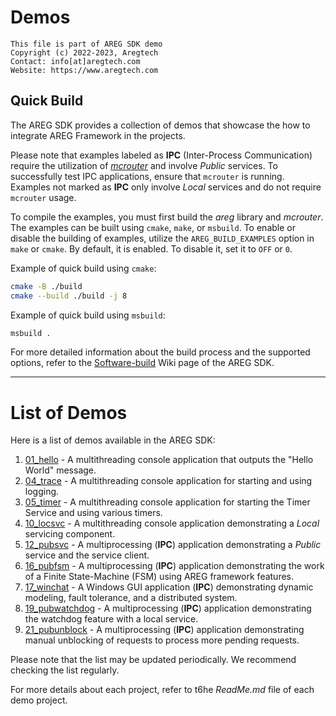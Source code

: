 # Demos

```
This file is part of AREG SDK demo
Copyright (c) 2022-2023, Aregtech
Contact: info[at]aregtech.com
Website: https://www.aregtech.com
```

## Quick Build

The AREG SDK provides a collection of demos that showcase the how to integrate AREG Framework in the projects. 

Please note that examples labeled as **IPC** (Inter-Process Communication) require the utilization of [_mcrouter_](https://github.com/aregtech/areg-sdk/tree/master/framework/mcrouter) and involve _Public_ services. To successfully test IPC applications, ensure that `mcrouter` is running. Examples not marked as **IPC** only involve _Local_ services and do not require `mcrouter` usage.

To compile the examples, you must first build the _areg_ library and _mcrouter_. The examples can be built using `cmake`, `make`, or `msbuild`. To enable or disable the building of examples, utilize the `AREG_BUILD_EXAMPLES` option in `make` or `cmake`. By default, it is enabled. To disable it, set it to `OFF` or `0`.

Example of quick build using `cmake`:
```bash
cmake -B ./build
cmake --build ./build -j 8
```

Example of quick build using `msbuild`:
```bash
msbuild .
```

For more detailed information about the build process and the supported options, refer to the [Software-build](https://github.com/aregtech/areg-sdk/wiki/03.-Software-build) Wiki page of the AREG SDK.

---

# List of Demos

Here is a list of demos available in the AREG SDK:

1. [01_hello](https://github.com/aregtech/areg-sdk-demo/tree/main/demo/01_hello) - A multithreading console application that outputs the "Hello World" message.
2. [04_trace](https://github.com/aregtech/areg-sdk-demo/tree/main/demo/04_trace) - A multithreading console application for starting and using logging.
3. [05_timer](https://github.com/aregtech/areg-sdk-demo/tree/main/demo/05_timer) - A multithreading console application for starting the Timer Service and using various timers.
4. [10_locsvc](https://github.com/aregtech/areg-sdk-demo/tree/main/demo/10_locsvc) - A multithreading console application demonstrating a _Local_ servicing component.
5. [12_pubsvc](https://github.com/aregtech/areg-sdk-demo/tree/main/demo/12_pubsvc) - A multiprocessing (**IPC**) application demonstrating a _Public_ service and the service client.
6. [16_pubfsm](https://github.com/aregtech/areg-sdk-demo/tree/main/demo/16_pubfsm) - A multiprocessing (**IPC**) application demonstrating the work of a Finite State-Machine (FSM) using AREG framework features.
7. [17_winchat](https://github.com/aregtech/areg-sdk-demo/tree/main/demo/17_winchat) - A Windows GUI application (**IPC**) demonstrating dynamic modeling, fault tolerance, and a distributed system.
8. [19_pubwatchdog](https://github.com/aregtech/areg-sdk-demo/tree/main/demo/19_pubwatchdog) - A multiprocessing (**IPC**) application demonstrating the watchdog feature with a local service.
9. [21_pubunblock](https://github.com/aregtech/areg-sdk-demo/tree/main/demo/21_pubunblock) - A multiprocessing (**IPC**) application demonstrating manual unblocking of requests to process more pending requests.

Please note that the list may be updated periodically. We recommend checking the list regularly.

For more details about each project, refer to t6he _ReadMe.md_ file of each demo project.